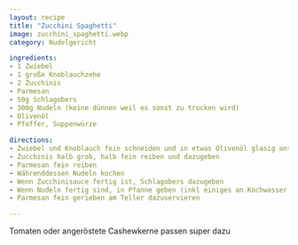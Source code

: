 ```yaml
---
layout: recipe
title: "Zucchini Spaghetti"
image: zucchini_spaghetti.webp
category: Nudelgericht

ingredients:
- 1 Zwiebel
- 1 große Knoblauchzehe
- 2 Zucchinis
- Parmesan
- 50g Schlagobers
- 300g Nudeln (keine dünnen weil es sonst zu trocken wird)
- Olivenöl
- Pfeffer, Suppenwürze

directions:
- Zwiebel und Knoblauch fein schneiden und in etwas Olivenöl glasig anschwitzen
- Zucchinis halb grob, halb fein reiben und dazugeben
- Parmesan fein reiben
- Währenddessen Nudeln kochen
- Wenn Zucchinisauce fertig ist, Schlagobers dazugeben
- Wenn Nudeln fertig sind, in Pfanne geben (inkl einiges an Kochwasser damit die Sauce cremiger wird)
- Parmesan fein gerieben am Teller dazuservieren

---
```


Tomaten oder angeröstete Cashewkerne passen super dazu